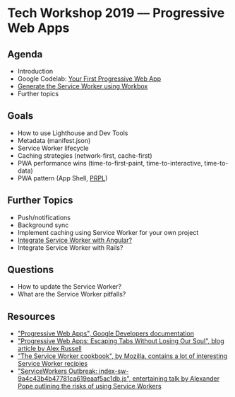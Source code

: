 # Tech Workshop 2019 –– Progressive Web Apps

## Agenda

- Introduction
- Google Codelab: [Your First Progressive Web App](https://codelabs.developers.google.com/codelabs/your-first-pwapp/)
- [Generate the Service Worker using Workbox](https://developers.google.com/web/tools/workbox/guides/get-started)
- Further topics

## Goals

- How to use Lighthouse and Dev Tools
- Metadata (manifest.json)
- Service Worker lifecycle
- Caching strategies (network-first, cache-first)
- PWA performance wins (time-to-first-paint, time-to-interactive, time-to-data)
- PWA pattern (App Shell, [PRPL](https://developers.google.com/web/fundamentals/performance/prpl-pattern/))

## Further Topics

- Push/notifications
- Background sync
- Implement caching using Service Worker for your own project
- [Integrate Service Worker with Angular?](https://angular.io/guide/service-worker-intro)
- Integrate Service Worker with Rails?

## Questions

- How to update the Service Worker?
- What are the Service Worker pitfalls?

## Resources

- ["Progressive Web Apps", Google Developers documentation](https://developers.google.com/web/progressive-web-apps/)
- ["Progressive Web Apps: Escaping Tabs Without Losing Our Soul", blog article by Alex Russell](https://infrequently.org/2015/06/progressive-apps-escaping-tabs-without-losing-our-soul/)
- ["The Service Worker cookbook", by Mozilla, contains a lot of interesting Service Worker recipies](https://serviceworke.rs/)
- ["ServiceWorkers Outbreak: index-sw-9a4c43b4b47781ca619eaaf5ac1db.js", entertaining talk by Alexander Pope outlining the risks of using Service Workers](https://www.youtube.com/watch?v=CPP9ew4Co0M)
